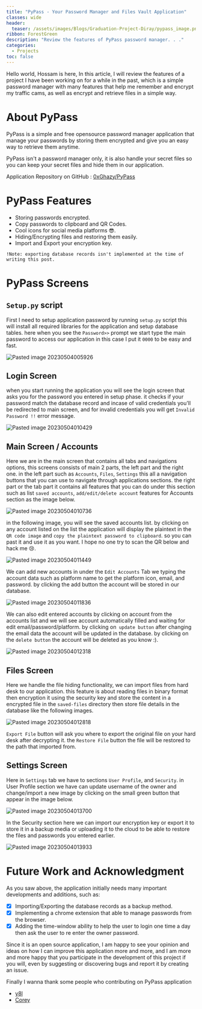 ```yaml
---
title: "PyPass - Your Password Manager and Files Vault Application"
classes: wide
header:
  teaser: /assets/images/Blogs/Graduation-Project-Diray/pypass_image.png
ribbon: ForestGreen
description: "Review the features of PyPass password manager. . ."
categories:
  - Projects
toc: false
---
```


Hello world, Hossam is here, In this article, I will review the features of a project I have been working on for a while in the past, which is a simple password manager with many features that help me remember and encrypt my traffic cams, as well as encrypt and retrieve files in a simple way.

# About PyPass

PyPass is a simple and  free opensource password manager application that manage your passwords by storing them encrypted and give you an easy way to retrieve them anytime.

PyPass isn't a password manager only, it is also handle your secret files so you can keep your secret files and hide them in our application.

Application Repository on GitHub : [0xGhazy/PyPass](https://github.com/0xGhazy/PyPass)

# PyPass Features

- Storing passwords encrypted.
- Copy passwords to clipboard and QR Codes.
- Cool icons for social media platforms 😎.
- Hiding/Encrypting files and restoring them easily.
- Import and Export your encryption key.

`!Note: exporting database records isn't implemented at the time of writing this post.`

# PyPass Screens

## `Setup.py` script

First I need to setup application password by running `setup.py` script this will install all required libraries for the application and setup database tables.
here when you see the `Password>>` prompt we start type the main password to access our application in this case I put it `0000` to be easy and fast.

![Pasted image 20230504005926](https://user-images.githubusercontent.com/60070427/236076543-30c02e74-744f-4e21-b63d-2ac0b724f173.png)

## Login Screen

when you start running the application you will see the login screen that asks you for the password you entered in setup phase. it checks if your password match the database record and incase of valid credentials you'll be redirected to main screen, and for invalid credentials you will get `Invalid Password !!` error message.

![Pasted image 20230504010429](https://user-images.githubusercontent.com/60070427/236076575-f2387740-8820-48c6-95d3-ed1e597a34c0.png)

## Main Screen / Accounts

Here we are in the main screen that contains all tabs and navigations options, this screens consists of main 2 parts, the left part and the right one. in the left part such as `Accounts`, `Files`, `Settings` this all a navigation buttons that you can use to navigate through applications sections. the right part or the tab part it contains all features that you can do under this section such as list `saved accounts`, `add/edit/delete account` features for Accounts section as the image below.

![Pasted image 20230504010736](https://user-images.githubusercontent.com/60070427/236076676-a8b689ec-78a3-44fa-8fae-003d52cbd20f.png)

in the following image, you will see the saved accounts list. by clicking on any account listed on the list the application will display the plaintext in the `QR code image` and `copy the plaintext password to clipboard`. so you can past it and use it as you want.
I hope no one try to scan the QR below and hack me 😢.

![Pasted image 20230504011449](https://user-images.githubusercontent.com/60070427/236076740-a27e7019-222b-49e5-9d6d-5bcac515b73c.png)

We can add new accounts in under the `Edit Accounts` Tab we typing the account data such as platform name to get the platform icon, email, and password. by clicking the add button  the account will be stored in our database.

![Pasted image 20230504011836](https://user-images.githubusercontent.com/60070427/236076877-9daae8aa-1329-4789-89a3-fd978a737be7.png)

We can also edit entered accounts by clicking on account from the accounts list and we will see account automatically filled and waiting for edit email/password/platform. by clicking on` update button` after changing the email data the account will be updated in the database. by clicking on the `delete button` the account will be deleted as you know :).

![Pasted image 20230504012318](https://user-images.githubusercontent.com/60070427/236076970-84160481-b8ff-4305-b39a-3f1fd2ca6a9b.png)

## Files Screen

Here we handle the file hiding functionality, we can import files from hard desk to our application. this feature is about reading files in binary format then encryption it using the security key and store the content in a encrypted file in the `saved-files` directory then store file details in the database like the following images.

![Pasted image 20230504012818](https://user-images.githubusercontent.com/60070427/236077097-37c70924-0bec-4237-b14c-f77f4e8905b4.png)

`Export File` button will ask you where to export the original file on your hard desk after decrypting it. the `Restore File` button the file will be restored to the path that imported from.

## Settings Screen

Here in `Settings` tab we have to sections `User Profile`, and `Security`. in User Profile section we have can update username of the owner and change/import a new image by clicking on the small green button that appear in the image below.

![Pasted image 20230504013700](https://user-images.githubusercontent.com/60070427/236077204-13579a4d-7031-4126-b36c-e1c68a82ddd2.png)

In the Security section here we can import our encryption key or export it to store it in a backup media or uploading it to the cloud to be able to restore the files and passwords you entered earlier.

![Pasted image 20230504013933](https://user-images.githubusercontent.com/60070427/236077257-d343b4eb-f873-4654-a8bd-785f9d10c3a0.png)

# Future Work and Acknowledgment

As you saw above, the application initially needs many important developments and additions, such as:
- [x] Importing/Exporting the database records as a backup method.
- [x] Implementing a chrome extension that able to manage passwords from the browser.
- [x] Adding the time-window ability to help the user to login one time a day then ask the user to re enter the owner password.

Since it is an open source application, I am happy to see your opinion and ideas on how I can improve this application more and more, and I am more and more happy that you participate in the development of this project if you will, even by suggesting or discovering bugs and report it by creating an issue.

Finally I wanna thank some people who contributing on PyPass application
- [y8l](https://github.com/yusufadell)
- [Corey](https://github.com/corey-new)